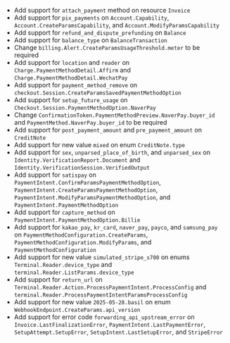 * Add support for `attach_payment` method on resource `Invoice`
* Add support for `pix_payments` on `Account.Capability`, `Account.CreateParamsCapability`, and `Account.ModifyParamsCapability`
* Add support for `refund_and_dispute_prefunding` on `Balance`
* Add support for `balance_type` on `BalanceTransaction`
* Change `billing.Alert.CreateParamsUsageThreshold.meter` to be required
* Add support for `location` and `reader` on `Charge.PaymentMethodDetail.Affirm` and `Charge.PaymentMethodDetail.WechatPay`
* Add support for `payment_method_remove` on `checkout.Session.CreateParamsSavedPaymentMethodOption`
* Add support for `setup_future_usage` on `Checkout.Session.PaymentMethodOption.NaverPay`
* Change `ConfirmationToken.PaymentMethodPreview.NaverPay.buyer_id` and `PaymentMethod.NaverPay.buyer_id` to be required
* Add support for `post_payment_amount` and `pre_payment_amount` on `CreditNote`
* Add support for new value `mixed` on enum `CreditNote.type`
* Add support for `sex`, `unparsed_place_of_birth`, and `unparsed_sex` on `Identity.VerificationReport.Document` and `Identity.VerificationSession.VerifiedOutput`
* Add support for `satispay` on `PaymentIntent.ConfirmParamsPaymentMethodOption`, `PaymentIntent.CreateParamsPaymentMethodOption`, `PaymentIntent.ModifyParamsPaymentMethodOption`, and `PaymentIntent.PaymentMethodOption`
* Add support for `capture_method` on `PaymentIntent.PaymentMethodOption.Billie`
* Add support for `kakao_pay`, `kr_card`, `naver_pay`, `payco`, and `samsung_pay` on `PaymentMethodConfiguration.CreateParams`, `PaymentMethodConfiguration.ModifyParams`, and `PaymentMethodConfiguration`
* Add support for new value `simulated_stripe_s700` on enums `Terminal.Reader.device_type` and `terminal.Reader.ListParams.device_type`
* Add support for `return_url` on `Terminal.Reader.Action.ProcessPaymentIntent.ProcessConfig` and `terminal.Reader.ProcessPaymentIntentParamsProcessConfig`
* Add support for new value `2025-05-28.basil` on enum `WebhookEndpoint.CreateParams.api_version`
* Add support for error code `forwarding_api_upstream_error` on `Invoice.LastFinalizationError`, `PaymentIntent.LastPaymentError`, `SetupAttempt.SetupError`, `SetupIntent.LastSetupError`, and `StripeError`